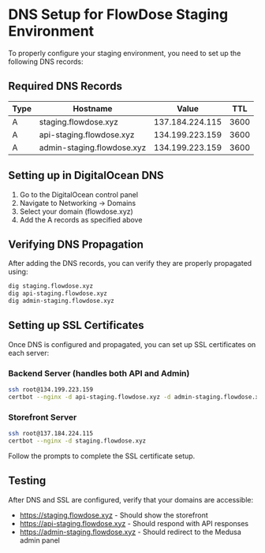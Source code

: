 # DNS Setup for FlowDose Staging Environment

To properly configure your staging environment, you need to set up the following DNS records:

## Required DNS Records

| Type | Hostname | Value | TTL |
|------|----------|-------|-----|
| A | staging.flowdose.xyz | 137.184.224.115 | 3600 |
| A | api-staging.flowdose.xyz | 134.199.223.159 | 3600 |
| A | admin-staging.flowdose.xyz | 134.199.223.159 | 3600 |

## Setting up in DigitalOcean DNS

1. Go to the DigitalOcean control panel
2. Navigate to Networking → Domains
3. Select your domain (flowdose.xyz)
4. Add the A records as specified above

## Verifying DNS Propagation

After adding the DNS records, you can verify they are properly propagated using:

```bash
dig staging.flowdose.xyz
dig api-staging.flowdose.xyz
dig admin-staging.flowdose.xyz
```

## Setting up SSL Certificates

Once DNS is configured and propagated, you can set up SSL certificates on each server:

### Backend Server (handles both API and Admin)

```bash
ssh root@134.199.223.159
certbot --nginx -d api-staging.flowdose.xyz -d admin-staging.flowdose.xyz
```

### Storefront Server

```bash
ssh root@137.184.224.115
certbot --nginx -d staging.flowdose.xyz
```

Follow the prompts to complete the SSL certificate setup.

## Testing

After DNS and SSL are configured, verify that your domains are accessible:

- https://staging.flowdose.xyz - Should show the storefront
- https://api-staging.flowdose.xyz - Should respond with API responses
- https://admin-staging.flowdose.xyz - Should redirect to the Medusa admin panel 